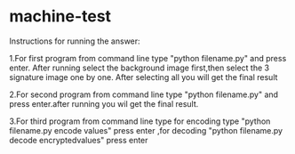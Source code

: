 # machine-test
Instructions for running the answer:

1.For first program from command line type "python filename.py" and press enter. After running select the background image first,then select the 3 signature image one by one.
After selecting all you will get the final result

2.For second program from command line type "python filename.py" and press enter.after running you wil get the final result.

3.For third program from command line type for encoding type "python filename.py encode values"  press enter ,for decoding "python filename.py decode encryptedvalues" press enter

